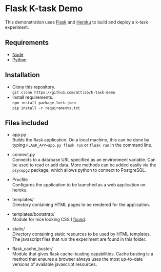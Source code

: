 # Flask K-task Demo

This demonstration uses [Flask](https://pypi.org/project/Flask/) and [Heroku](https://www.heroku.com/home) to build and deploy a k-task experiment. 

## Requirements

- [Node](https://nodejs.org/en/download/)
- [Python](https://www.python.org/downloads/)

## Installation

- Clone this repository.  
	`git clone https://github.com/attlab/k-task-demo`
- Install requirements.  
	`npm install package-lock.json`  
	`pip install -r requirements.txt`

## Files included

- app.py  
	Builds the flask application. On a local machine, this can be done by typing `FLASK_APP=app.py flask run` or `flask run` in the command line. 

- connect.py  
	Connects to a database URL specified as an environment variable. Can be used to read or add data. More methods can be added easily via the `psycopg2` package, which allows python to connect to PostgreSQL.

- Procfile  
	Configures the application to be launched as a web application on heroku. 

- templates/  
	Directory containing HTML pages to be rendered for the application. 

- templates/bootstrap/  
	Module for nice looking CSS I [found](https://getbootstrap.com/).

- static/  
	Directory containing static resources to be used by HTML templates. The javascript files that run the experiment are found in this folder.

- flask_cache_buster/  
	Module that gives flask cache-busting capabilities. Cache busting is a method that ensures a browser always uses the most up-to-date versions of available javascript resources. 


